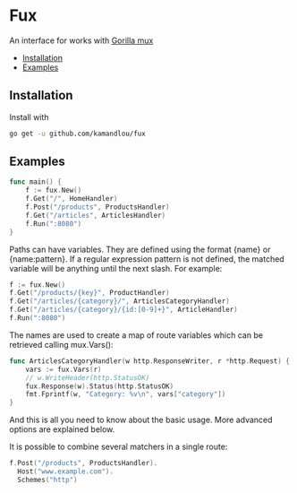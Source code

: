 
# Fux

An interface for works with [Gorilla mux](https://github.com/gorilla/mux)


* [Installation](#installation)
* [Examples](#examples)

## Installation

Install with

```bash
go get -u github.com/kamandlou/fux
```

## Examples

```go
func main() {
    f := fux.New()
    f.Get("/", HomeHandler)
    f.Post("/products", ProductsHandler)
    f.Get("/articles", ArticlesHandler)
    f.Run(":8080")
}
```

Paths can have variables. They are defined using the format {name} or {name:pattern}. If a regular expression pattern is not defined, the matched variable will be anything until the next slash. For example:

```go
f := fux.New()
f.Get("/products/{key}", ProductHandler)
f.Get("/articles/{category}/", ArticlesCategoryHandler)
f.Get("/articles/{category}/{id:[0-9]+}", ArticleHandler)
f.Run(":8080")
```
The names are used to create a map of route variables which can be retrieved calling mux.Vars():
```go
func ArticlesCategoryHandler(w http.ResponseWriter, r *http.Request) {
    vars := fux.Vars(r)
    // w.WriteHeader(http.StatusOK)
    fux.Response(w).Status(http.StatusOK)
    fmt.Fprintf(w, "Category: %v\n", vars["category"])
}
```
And this is all you need to know about the basic usage. More advanced options are explained below.

It is possible to combine several matchers in a single route:
```go
f.Post("/products", ProductsHandler).
  Host("www.example.com").
  Schemes("http")
```